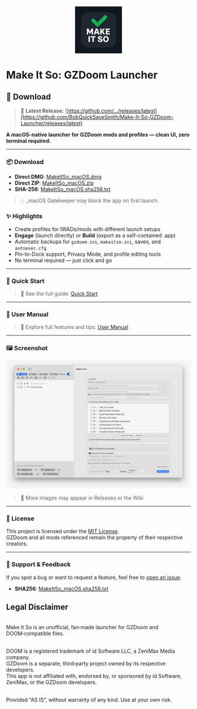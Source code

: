 <p align="center">
  <img src="assets/MakeItSoIcon.png" width="128" alt="Make It So icon">
</p>

# Make It So: GZDoom Launcher
<!-- MIS-DOWNLOAD-BLOCK-START -->
## 🔽 Download

> 💾 **Latest Release:** [https://github.com/.../releases/latest](https://github.com/BobQuickSaveSmith/Make-It-So-GZDoom-Launcher/releases/latest)

<!-- MIS-DOWNLOAD-BLOCK-END -->
**A macOS-native launcher for GZDoom mods and profiles — clean UI, zero terminal required.**

---

### 📦 Download

- **Direct DMG**: [MakeItSo_macOS.dmg](https://github.com/BobQuickSaveSmith/Make-It-So-GZDoom-Launcher/releases/latest/download/MakeItSo_macOS.dmg)
- **Direct ZIP**: [MakeItSo_macOS.zip](https://github.com/BobQuickSaveSmith/Make-It-So-GZDoom-Launcher/releases/latest/download/MakeItSo_macOS.zip)
- **SHA-256**: [MakeItSo_macOS.sha256.txt](https://github.com/BobQuickSaveSmith/Make-It-So-GZDoom-Launcher/releases/latest/download/MakeItSo_macOS.sha256.txt)

> 💡 _macOS Gatekeeper may block the app on first launch.  
### ✨ Highlights

- Create profiles for IWADs/mods with different launch setups
- **Engage** (launch directly) or **Build** (export as a self-contained .app)
- Automatic backups for `gzdoom.ini`, `makeitso.ini`, saves, and `autoexec.cfg`
- Pin-to-Dock support, Privacy Mode, and profile editing tools
- No terminal required — just click and go

---

### 🚀 Quick Start

> 📄 See the full guide: [Quick Start](docs/MakeItSo_QuickStart.md)

---

### 📖 User Manual

> 📄 Explore full features and tips: [User Manual](docs/MakeItSo_Manual.md)

---

### 🖼 Screenshot

<p align="center">
  <img src="assets/screenshot_1.png" width="900" alt="App UI">
</p>

> 📸 More images may appear in Releases or the Wiki

---

### 📄 License

This project is licensed under the [MIT License](LICENSE).  
GZDoom and all mods referenced remain the property of their respective creators.

---

### 💬 Support & Feedback

If you spot a bug or want to request a feature, feel free to [open an issue](https://github.com/BobQuickSaveSmith/Make-It-So-GZDoom-Launcher/issues).
- **SHA256**: [MakeItSo_macOS.sha256.txt](https://github.com/BobQuickSaveSmith/Make-It-So-GZDoom-Launcher/releases/latest/download/MakeItSo_macOS.sha256.txt)

## Legal Disclaimer

\
Make It So is an unofficial, fan‑made launcher for GZDoom and DOOM‑compatible files.

\
DOOM is a registered trademark of id Software LLC, a ZeniMax Media company.
\
GZDoom is a separate, third‑party project owned by its respective developers.
\
This app is not affiliated with, endorsed by, or sponsored by id Software, ZeniMax, or the GZDoom developers.

\
Provided “AS IS”, without warranty of any kind. Use at your own risk.

